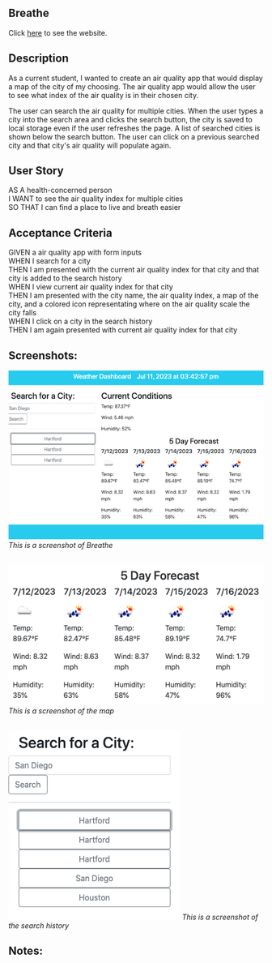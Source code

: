 ## Breathe

Click [here](#addlink) to see the website.

## Description

As a current student, I wanted to create an air quality app that would display a map of the city of my choosing.  The air quality app would allow the user to see what index of the air quality is in their chosen city.

The user can search the air quality for multiple cities.  When the user types a city into the search area and clicks the search button, the city is saved to local storage even if the user refreshes the page.  A list of searched cities is shown below the search button.  The user can click on a previous searched city and that city's air quality will populate again.

## User Story

AS A health-concerned person\
I WANT to see the air quality index for multiple cities\
SO THAT I can find a place to live and breath easier

## Acceptance Criteria

GIVEN a air quality app with form inputs\
WHEN I search for a city\
THEN I am presented with the current air quality index for that city and that city is added to the search history\
WHEN I view current air quality index for that city\
THEN I am presented with the city name, the air quality index, a map of the city, and a colored icon representating where on the air quality scale the city falls\
WHEN I click on a city in the search history\
THEN I am again presented with current air quality index for that city

## Screenshots:

![](https://github.com/jenstem/weather-dashboard/blob/main/assets/weather.png)
*This is a screenshot of Breathe*
##

![](https://github.com/jenstem/weather-dashboard/blob/main/assets/fiveday.png)
*This is a screenshot of the map*
##

![](https://github.com/jenstem/weather-dashboard/blob/main/assets/search.png)
*This is a screenshot of the search history*
##

## Notes:
